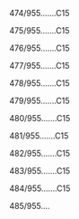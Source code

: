474/955.......C15 


475/955.......C15 


476/955.......C15 


477/955.......C15 


478/955.......C15 


479/955.......C15 


480/955.......C15 


481/955.......C15 


482/955.......C15 


483/955.......C15 


484/955.......C15 


485/955.... 

